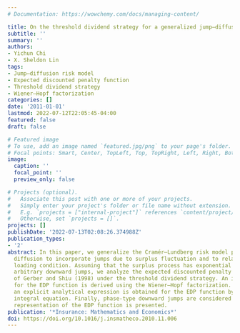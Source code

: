 ```yaml
---
# Documentation: https://wowchemy.com/docs/managing-content/

title: On the threshold dividend strategy for a generalized jump–diffusion risk model
subtitle: ''
summary: ''
authors:
- Yichun Chi
- X. Sheldon Lin
tags:
- Jump–diffusion risk model
- Expected discounted penalty function
- Threshold dividend strategy
- Wiener–Hopf factorization
categories: []
date: '2011-01-01'
lastmod: 2022-07-12T22:05:45-04:00
featured: false
draft: false

# Featured image
# To use, add an image named `featured.jpg/png` to your page's folder.
# Focal points: Smart, Center, TopLeft, Top, TopRight, Left, Right, BottomLeft, Bottom, BottomRight.
image:
  caption: ''
  focal_point: ''
  preview_only: false

# Projects (optional).
#   Associate this post with one or more of your projects.
#   Simply enter your project's folder or file name without extension.
#   E.g. `projects = ["internal-project"]` references `content/project/deep-learning/index.md`.
#   Otherwise, set `projects = []`.
projects: []
publishDate: '2022-07-13T02:08:26.374988Z'
publication_types:
- '2'
abstract: In this paper, we generalize the Cramér–Lundberg risk model perturbed by
  diffusion to incorporate jumps due to surplus fluctuation and to relax the positive
  loading condition. Assuming that the surplus process has exponential upward and
  arbitrary downward jumps, we analyze the expected discounted penalty (EDP) function
  of Gerber and Shiu (1998) under the threshold dividend strategy. An integral equation
  for the EDP function is derived using the Wiener–Hopf factorization. As a result,
  an explicit analytical expression is obtained for the EDP function by solving the
  integral equation. Finally, phase-type downward jumps are considered and a matrix
  representation of the EDP function is presented.
publication: '*Insurance: Mathematics and Economics*'
doi: https://doi.org/10.1016/j.insmatheco.2010.11.006
---
```

